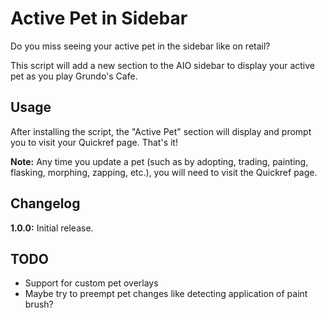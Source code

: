 # Active Pet in Sidebar

Do you miss seeing your active pet in the sidebar like on retail?

This script will add a new section to the AIO sidebar to display your active pet as you play Grundo's Cafe.

## Usage

After installing the script, the "Active Pet" section will display and prompt you to visit your Quickref page. That's it!

**Note:** Any time you update a pet (such as by adopting, trading, painting, flasking, morphing, zapping, etc.), you will need to visit the Quickref page.

## Changelog

**1.0.0:** Initial release.

## TODO

  * Support for custom pet overlays
  * Maybe try to preempt pet changes like detecting application of paint brush?

